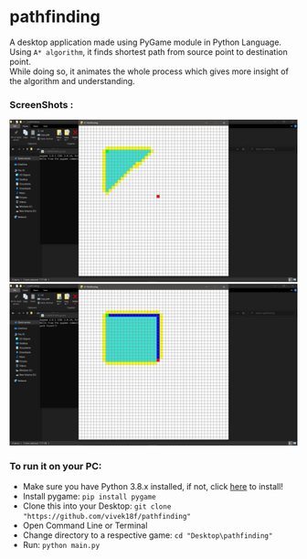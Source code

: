 # pathfinding
A desktop application made using PyGame module in Python Language. Using `A* algorithm`, it finds shortest path from source point to destination point.                                                                                 
While doing so, it animates the whole process which gives more insight of the algorithm and understanding.

### ScreenShots :
![1](https://github.com/vivek18f/pathfinding/blob/master/img/Pathfinding1.png)
![2](https://github.com/vivek18f/pathfinding/blob/master/img/Pathfinding2.png)

### To run it on your PC:
* Make sure you have Python 3.8.x installed, if not, click [here](https://www.python.org/downloads/) to install! 
* Install pygame: `pip install pygame`
* Clone this into your Desktop: `git clone "https://github.com/vivek18f/pathfinding"`
* Open Command Line or Terminal 
* Change directory to a respective game: `cd "Desktop\pathfinding"`
* Run: `python main.py`
